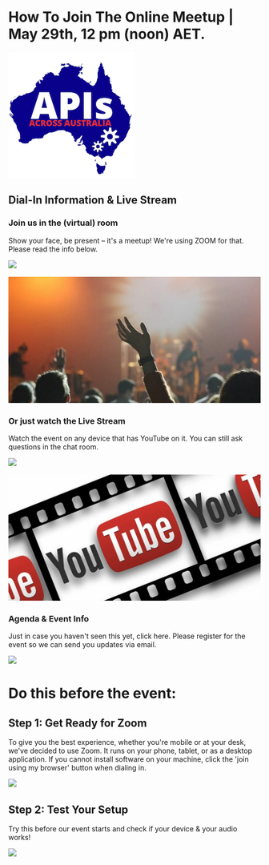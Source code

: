 # How To Join The Online Meetup | May 29th, 12 pm (noon) AET.


![](./resources/a3-v2-small.png)

## Dial-In Information & Live Stream

### Join us in the (virtual) room

Show your face, be present – it's a meetup! We're using ZOOM for that. Please read the info below.

[![](https://img.shields.io/badge/-Join%20With%20Zoom-critical)
](https://us02web.zoom.us/j/83643128927)

![](./resources/room1.png)

### Or just watch the Live Stream

Watch the event on any device that has YouTube on it. You can still ask questions in the chat room.

[![](https://img.shields.io/badge/-Watch%20On%20YouTube-critical)
](https://www.youtube.com/watch?v=DjVpkWliAP4)

![](./resources/yt1.png)

### Agenda & Event Info
Just in case you haven't seen this yet, click here. Please register for the event so we can send you updates via email.

[![](https://img.shields.io/badge/-See%20the%20Agenda%20%26%20RSVP-critical)](https://www.eventbrite.com)


# Do this before the event:

## Step 1: Get Ready for Zoom

To give you the best experience, whether you're mobile or at your desk, we've decided to use Zoom. It runs on your phone, tablet, or as a desktop application. If you cannot install software on your machine, click the 'join using my browser' button when dialing in.

[![](https://img.shields.io/badge/-Get%20Zoom-critical)
](http://zoom.us/)

## Step 2: Test Your Setup

Try this before our event starts and check if your device & your audio works!

[![](https://img.shields.io/badge/-Try%20Test%20Meeting-critical)
](http://zoom.us/test/)




